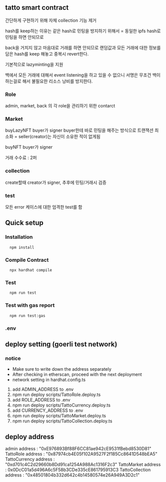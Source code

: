 ## tatto smart contract

간단하게 구현하기 위해 자체 collection 기능 제거

hash를 keep하는 이유는 같은 hash로 민팅을 방지하기 위해서 = 동일한 ipfs hash로 민팅을 하면 안되므로

back을 거치지 않고 마음대로 거래를 하면 안되므로 랜덤값과 모든 거래에 대한 정보를 담은 hash를 keep 해놓고 중복시 revert한다.

기본적으로 lazyminting을 지원

백에서 모든 거래에 대해서 event listening을 하고 있을 수 없으니 서명은 무조건 백이 하는걸로 해서 불필요한 리소스 낭비를 방지한다.

### Role

admin, market, back 의 각 role을 관리하기 위한 contarct

### Market

buyLazyNFT
buyer가 signer
buyer한테 바로 민팅을 해주는 방식으로 트랜잭션 최소화 = seller(creator)는 자신이 소유한 적이 없게됨

buyNFT
buyer가 signer

거래 수수료 : 2퍼

### collection

create할때 creator가 signer, 추후에 민팅/거래시 검증

### test

모든 error 케이스에 대한 엄격한 test를 함

## Quick setup

### Installation

```
  npm install
```

### Compile Contract

```
  npx hardhat compile
```

### Test

```
  npm run test
```

### Test with gas report

```
  npm run test:gas
```

### .env

## deploy setting (goerli test network)

### notice

- Make sure to write down the address separately
- After checking in etherscan, proceed with the next deployment
- network setting in hardhat.config.ts

1. add ADMIN_ADDRESS to .env
2. npm run deploy scripts/TattoRole.deploy.ts
3. add ROLE_ADDRESS to .env
4. npm run deploy scripts/TattoCurrency.deploy.ts
5. add CURRENCY_ADDRESS to .env
6. npm run deploy scripts/TattoMarket.deploy.ts
7. npm run deploy scripts/TattoCollection.deploy.ts

## deploy address

admin address : "0xE976893Bf88F6CC81ae942cE9531fBebd8530D81"
TattoRole address : "0x87974cb4E05f102A9527F2f185Cc8641D548bEA5"
TattoCurrency address : "0xd701c4C2d29660b8Dd91ca1254A988Ac1316F2c3"
TattoMarket address : 0x0DcC01a5d496A6c5F58b3CDe335cE861795913C3
TattoCollection address : "0x48501804b332d642c4b14580574e26A949A3D2c1"
